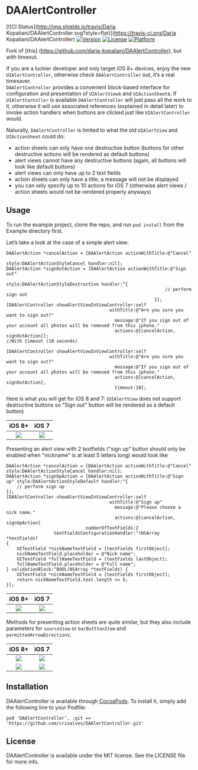 # DAAlertController

[![CI Status](http://img.shields.io/travis/Daria Kopaliani/DAAlertController.svg?style=flat)](https://travis-ci.org/Daria Kopaliani/DAAlertController)
[![Version](https://img.shields.io/cocoapods/v/DAAlertController.svg?style=flat)](http://cocoadocs.org/docsets/DAAlertController)
[![License](https://img.shields.io/cocoapods/l/DAAlertController.svg?style=flat)](http://cocoadocs.org/docsets/DAAlertController)
[![Platform](https://img.shields.io/cocoapods/p/DAAlertController.svg?style=flat)](http://cocoadocs.org/docsets/DAAlertController)

Fork of [this] (https://github.com/daria-kopaliani/DAAlertController), but with timeout.

If you are a luckier developer and only target iOS 8+ devices, enjoy the new `UIAlertController`, otherwise check `DAAlertController` out, it’s a real timesaver.  
`DAAlertController` provides a convenient block-based interface for configuration and presentation of `UIAlertView`s and `UIActionSheet`s. If `UIAlertContoller` is available `DAAlertController` will just pass all the work to it, otherwise it will use associated references (explained in detail later) to invoke action handlers when buttons are clicked just like `UIAlertController` would.

Naturally, `DAAlertController` is limited to what the old `UIAlertView` and `UIActionSheet` could do:
- action sheets can only have one destructive button (buttons for other destructive actions will be rendered as default buttons)
- alert views cannot have any destructive buttons (again, all buttons will look like default buttons)
- alert views can only have up to 2 text fields
- action sheets can only have a title; a message will not be displayed
- you can only specify up to 10 actions for iOS 7 (otherwise alert views / action sheets would not be rendered properly anyways)

## Usage

To run the example project, clone the repo, and run `pod install` from the Example directory first.

Let’s take a look at the case of a simple alert view:

    DAAlertAction *cancelAction = [DAAlertAction actionWithTitle:@"Cancel"
                                                           style:DAAlertActionStyleCancel handler:nil];
    DAAlertAction *signOutAction = [DAAlertAction actionWithTitle:@"Sign out"
                                                            style:DAAlertActionStyleDestructive handler:^{
                                                                // perform sign out
                                                            }];
    [DAAlertController showAlertViewInViewController:self
                                           withTitle:@"Are you sure you want to sign out?"
                                             message:@"If you sign out of your account all photos will be removed from this iphone."
                                             actions:@[cancelAction, signOutAction]];
    //With timeout (10 seconds)
                                             
    [DAAlertController showAlertViewInViewController:self
                                           withTitle:@"Are you sure you want to sign out?"
                                             message:@"If you sign out of your account all photos will be removed from this iphone."
                                             actions:@[cancelAction, signOutAction],
                                             timeout:10];                                        

Here is what you will get for iOS 8 and 7: (`UIAlertView` does not support destructive buttons so "Sign out" button will be rendered as a default button)

iOS 8+             |  iOS 7
:-------------------------:|:-------------------------:
![](https://github.com/daria-kopaliani/DAAlertController/blob/master/Screenshots/AlertView0iOS8.png)  |  ![](https://github.com/daria-kopaliani/DAAlertController/blob/master/Screenshots/AlertView0iOS7.png)


Presenting an alert view with 2 textfields ("sign up" button should only be enabled when "nickname" is at least 5 letters long) would look like 

    DAAlertAction *cancelAction = [DAAlertAction actionWithTitle:@"Cancel" style:DAAlertActionStyleCancel handler:nil];
    DAAlertAction *signUpAction = [DAAlertAction actionWithTitle:@"Sign up" style:DAAlertActionStyleDefault handler:^{
        // perform sign up
    }];
    [DAAlertController showAlertViewInViewController:self
                                           withTitle:@"Sign up"
                                             message:@"Please choose a nick name."
                                             actions:@[cancelAction, signUpAction]
                                  numberOfTextFields:2
                      textFieldsConfigurationHandler:^(NSArray *textFields)
    {
        UITextField *nickNameTextField = [textFields firstObject];
        nickNameTextField.placeholder = @"Nick name";
        UITextField *fullNameTextField = [textFields lastObject];
        fullNameTextField.placeholder = @"Full name";
    } validationBlock:^BOOL(NSArray *textFields) {
        UITextField *nickNameTextField = [textFields firstObject];
        return nickNameTextField.text.length >= 5;
    }];

iOS 8+             |  iOS 7
:-------------------------:|:-------------------------:
![](https://github.com/daria-kopaliani/DAAlertController/blob/master/Screenshots/AlertView1iOS8.png)  |  ![](https://github.com/daria-kopaliani/DAAlertController/blob/master/Screenshots/AlertView1iOS7.png)

Methods for presenting action sheets are quite similar, but they also include parameters for `sourceView` or `barButttonItem` and ` permittedArrowDirections`.

iOS 8+             |  iOS 7
:-------------------------:|:-------------------------:
![](https://github.com/daria-kopaliani/DAAlertController/blob/master/Screenshots/ActionSheet0iOS8.png)  |  ![](https://github.com/daria-kopaliani/DAAlertController/blob/master/Screenshots/ActionSheet0iOS7.png)
![](https://github.com/daria-kopaliani/DAAlertController/blob/master/Screenshots/ActionSheet1iOS8.png)  |  ![](https://github.com/daria-kopaliani/DAAlertController/blob/master/Screenshots/ActionSheet1iOS7.png)

## Installation

DAAlertController is available through [CocoaPods](http://cocoapods.org). To install
it, simply add the following line to your Podfile:

    pod 'DAAlertController’, :git => 'https://github.com/crixalves/DAAlertController.git'

## License

DAAlertController is available under the MIT license. See the LICENSE file for more info.


